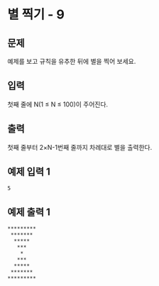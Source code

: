 # 별 찍기 - 9 

## 문제
예제를 보고 규칙을 유추한 뒤에 별을 찍어 보세요.

## 입력
첫째 줄에 N(1 ≤ N ≤ 100)이 주어진다.

## 출력
첫째 줄부터 2×N-1번째 줄까지 차례대로 별을 출력한다.

## 예제 입력 1
	5
## 예제 출력 1
	*********
	 *******
	  *****
	   ***
	    *
	   ***
	  *****
	 *******
	*********